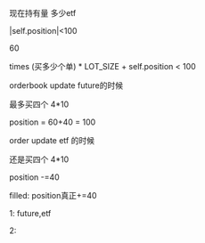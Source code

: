 现在持有量 多少etf

|self.position|<100

60

times (买多少个单) * LOT_SIZE + self.position < 100


orderbook update future的时候

最多买四个 4*10

position = 60+40 = 100

order update etf 的时候

还是买四个 4*10

position -=40

filled: position真正+=40

1: future,etf

2:
